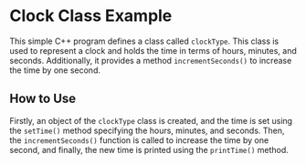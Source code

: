 # Clock Class Example

This simple C++ program defines a class called `clockType`. This class is used to represent a clock and holds the time in terms of hours, minutes, and seconds. Additionally, it provides a method `incrementSeconds()` to increase the time by one second.

## How to Use

Firstly, an object of the `clockType` class is created, and the time is set using the `setTime()` method specifying the hours, minutes, and seconds. Then, the `incrementSeconds()` function is called to increase the time by one second, and finally, the new time is printed using the `printTime()` method.
